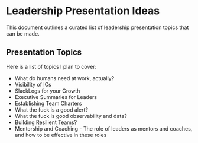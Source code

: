# Leadership Presentation Ideas

This document outlines a curated list of leadership presentation topics that can be made. 

## Presentation Topics

Here is a list of topics I plan to cover:

- What do humans need at work, actually?
- Visibility of ICs
- SlackLogs for your Growth
- Executive Summaries for Leaders
- Establishing Team Charters
- What the fuck is a good alert?
- What the fuck is good observability and data?
- Building Resilient Teams?
- Mentorship and Coaching - The role of leaders as mentors and coaches, and how to be effective in these roles
